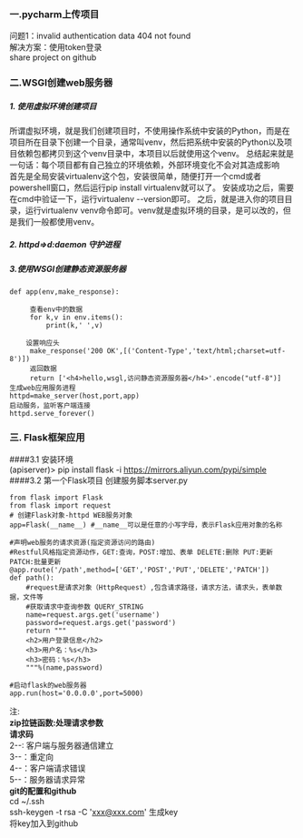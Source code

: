 ### 一.pycharm上传项目 
问题1：invalid authentication data 404 not found  
解决方案：使用token登录  
share project on github
### 二.WSGI创建web服务器
##### 1. 使用虚拟环境创建项目  
  所谓虚拟环境，就是我们创建项目时，不使用操作系统中安装的Python，而是在项目所在目录下创建一个目录，通常叫venv，然后把系统中安装的Python以及项目依赖包都拷贝到这个venv目录中，本项目以后就使用这个venv。
总结起来就是一句话：每个项目都有自己独立的环境依赖，外部环境变化不会对其造成影响  
  首先是全局安装virtualenv这个包，安装很简单，随便打开一个cmd或者powershell窗口，然后运行pip install virtualenv就可以了。
安装成功之后，需要在cmd中验证一下，运行virtualenv --version即可。
之后，就是进入你的项目目录，运行virtualenv venv命令即可。venv就是虚拟环境的目录，是可以改的，但是我们一般都使用venv。  
##### 2. httpd=>d:daemon 守护进程  
##### 3.使用WSGI创建静态资源服务器  
```
def app(env,make_response):

     查看env中的数据
     for k,v in env.items():
         print(k,' ',v)

    设置响应头
     make_response('200 OK',[('Content-Type','text/html;charset=utf-8')])
     返回数据
     return ['<h4>hello,wsgl,访问静态资源服务器</h4>'.encode("utf-8")]
生成web应用服务进程  
httpd=make_server(host,port,app)  
启动服务，监听客户端连接  
httpd.serve_forever()  
```  
### 三. Flask框架应用
####3.1 安装环境  
(apiserver)> pip install flask -i https://mirrors.aliyun.com/pypi/simple
####3.2 第一个Flask项目
创建服务脚本server.py  
```
from flask import Flask
from flask import request
# 创建Flask对象-httpd WEB服务对象
app=Flask(__name__) #__name__可以是任意的小写字母，表示Flask应用对象的名称

#声明web服务的请求资源(指定资源访问的路由)
#Restful风格指定资源动作，GET:查询，POST:增加、表单 DELETE:删除 PUT:更新 PATCH:批量更新
@app.route('/path',method=['GET','POST','PUT','DELETE','PATCH'])
def path():
    #request是请求对象（HttpRequest）,包含请求路径，请求方法，请求头，表单数据，文件等
    #获取请求中查询参数 QUERY_STRING
    name=request.args.get('username')
    password=request.args.get('password')
    return """
    <h2>用户登录信息</h2>
    <h3>用户名：%s</h3>
    <h3>密码：%s</h3>
    """%(name,password)

#启动flask的web服务器
app.run(host='0.0.0.0',port=5000)
```
注:   
**zip拉链函数:处理请求参数**  
**请求码**  
2--: 客户端与服务器通信建立  
3--：重定向  
4--：客户端请求错误  
5--：服务器请求异常  
**git的配置和github**    
cd ~/.ssh  
ssh-keygen -t rsa -C 'xxx@xxx.com' 生成key  
将key加入到github  




